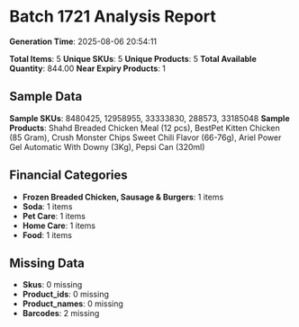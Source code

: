 # Batch 1721 Analysis Report

**Generation Time**: 2025-08-06 20:54:11

**Total Items**: 5
**Unique SKUs**: 5
**Unique Products**: 5
**Total Available Quantity**: 844.00
**Near Expiry Products**: 1

## Sample Data
**Sample SKUs**: 8480425, 12958955, 33333830, 288573, 33185048
**Sample Products**: Shahd Breaded Chicken Meal (12 pcs), BestPet Kitten Chicken (85 Gram), Crush Monster Chips Sweet Chili Flavor (66-76g), Ariel Power Gel Automatic With Downy (3Kg), Pepsi Can (320ml)

## Financial Categories
- **Frozen Breaded Chicken, Sausage & Burgers**: 1 items
- **Soda**: 1 items
- **Pet Care**: 1 items
- **Home Care**: 1 items
- **Food**: 1 items

## Missing Data
- **Skus**: 0 missing
- **Product_ids**: 0 missing
- **Product_names**: 0 missing
- **Barcodes**: 2 missing
